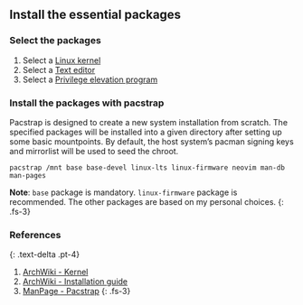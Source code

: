 ## Install the essential packages

### Select the packages 

1. Select a [Linux kernel](https://wiki.archlinux.org/index.php/Kernel)
1. Select a [Text editor](https://wiki.archlinux.org/index.php/List_of_applications#Text_editors)
1. Select a [Privilege elevation program](https://wiki.archlinux.org/index.php/List_of_applications#Privilege_elevation)

### Install the packages with pacstrap

Pacstrap is designed to create a new system installation from scratch. The specified packages will be installed into a given directory after setting up some basic mountpoints. By default, the host system’s pacman signing keys and mirrorlist will be used to seed the chroot.

```
pacstrap /mnt base base-devel linux-lts linux-firmware neovim man-db man-pages
```

**Note**: `base` package is mandatory. `linux-firmware` package is recommended. The other packages are based on my personal choices.
{: .fs-3}

### References
{: .text-delta .pt-4}

1. [ArchWiki - Kernel](https://wiki.archlinux.org/index.php/Kernel)
1. [ArchWiki - Installation guide](https://wiki.archlinux.org/index.php/Installation_guide)
1. [ManPage - Pacstrap](https://jlk.fjfi.cvut.cz/arch/manpages/man/extra/arch-install-scripts/pacstrap.8.en)
{: .fs-3}
